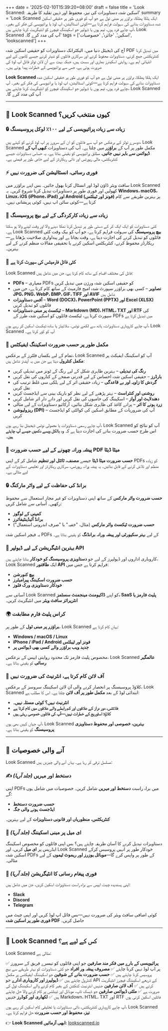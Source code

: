 +++
date = '2025-02-10T15:39:20+08:00'
draft = false
title = 'Look Scanned: اسکین شدہ دستاویزات کی تیز، محفوظ اور ذہین تقلید کا طریقہ'
summary = 'Look Scanned ایک ہلکا پھلکا، براؤزر پر مبنی ٹول ہے جو آپ کو فوری طور پر حقیقی اسکین شدہ دستاویزات بنانے کی سہولت فراہم کرتا ہے—کوئی انسٹالیشن، اپ لوڈ یا پرائیویسی کی فکر کے بغیر۔ آپ چاہے فرد ہوں، ٹیم ہوں یا ڈیولپر جو اسکیننگ فیچرز کو انٹیگریٹ کرنا چاہتے ہیں، Look Scanned آپ کی مدد کرے گا۔'
tags = ['اسکین', 'جائزہ', 'خصوصیات', 'lookscanned']
+++

آج کی ڈیجیٹل دنیا میں، الیکٹرانک دستاویزات کو حقیقی اسکین شدہ PDF میں تبدیل کرنا کنٹریکٹس جمع کرنے، دستاویزات محفوظ کرنے اور سرکاری فائلوں کو شیئر کرنے جیسے کاموں کے لیے انتہائی اہم ہے۔ روایتی اسکینرز بھاری اور سست ہیں، جبکہ بہت سے آن لائن ٹولز فائل اپ لوڈ کی ضرورت ہوتی ہے، جس سے پرائیویسی کے خطرات پیدا ہوتے ہیں۔

**Look Scanned** ایک ہلکا پھلکا، براؤزر پر مبنی ٹول ہے جو آپ کو فوری طور پر حقیقی اسکین شدہ دستاویزات بنانے کی سہولت فراہم کرتا ہے—کوئی انسٹالیشن، اپ لوڈ یا پرائیویسی کی فکر کے بغیر۔ آپ چاہے فرد ہوں، ٹیم ہوں یا ڈیولپر جو اسکیننگ فیچرز کو انٹیگریٹ کرنا چاہتے ہیں، Look Scanned آپ کی مدد کرے گا۔

---

## 🚀 Look Scanned کیوں منتخب کریں؟

### 🔒 زیادہ سے زیادہ پرائیویسی کے لیے ١٠٠٪ لوکل پروسیسنگ
دوسرے ٹولز کے برعکس جو آپ سے فائلوں کو ان کے سرورز پر اپ لوڈ کرنے کو کہتے ہیں، Look Scanned مکمل طور پر آپ کے **براؤزر** میں چلتا ہے۔ آپ کی دستاویزات **کبھی آپ کے ڈیوائس سے باہر نہیں جاتیں**، مطلق پرائیویسی کو یقینی بناتا ہے۔ یہ حساس دستاویزات جیسے کنٹریکٹس، مالی رپورٹس اور ذاتی ریکارڈز کے لیے خاص طور پر قیمتی ہے۔

### ⚡ فوری رسائی، انسٹالیشن کی ضرورت نہیں
سافٹ ویئر ڈاؤن لوڈ اور انسٹال کرنا بھول جائیں۔ بس اپنے براؤزر میں Look Scanned کھولیں اور فوری طور پر دستاویزات تبدیل کرنا شروع کریں۔ یہ **Windows، macOS، Linux، iOS (iPhone، iPad) اور Android (فونز اور ٹیبلٹس)** پر بہترین طریقے سے کام کرتا ہے—کوئی سائن اپ نہیں، کوئی پریشانی نہیں۔

### 📂 زیادہ سے زیادہ کارکردگی کے لیے بیچ پروسیسنگ
کئی دستاویزات کو ایک ایک کر کے دستی طور پر تبدیل کرنا تھکا دینے والا اور وقت لینے والا ہو سکتا ہے۔ Look Scanned **بیچ پروسیسنگ** کی سہولت فراہم کرتا ہے، جو آپ کو بیک وقت کئی فائلوں کو تبدیل کرنے کی اجازت دیتا ہے، وقت بچاتا ہے اور پیداواری صلاحیت بڑھاتا ہے—ریکارڈز محفوظ کرنے، کنٹریکٹس اسکین کرنے یا تحقیقی مقالات منظم کرنے کے لیے بہترین۔

### 📄 کئی فائل فارمیٹس کی سپورٹ کرتا ہے
Look Scanned فائل کی مختلف اقسام کے ساتھ کام کرتا ہے، جن میں شامل ہیں:
- **PDFs** – معیاری PDFs کو حقیقی اسکین شدہ ورژن میں تبدیل کریں
- **تصاویر** – کسی بھی براؤزر سپورٹ شدہ امیج فارمیٹ کے ساتھ کام کرتا ہے، جن میں **JPG، PNG، WebP، BMP، GIF، TIFF اور AVIF** شامل ہیں
- **آفس دستاویزات** – **Word (DOCX)، PowerPoint (PPTX) اور Excel (XLSX)** فائلوں کو تبدیل کریں
- **ٹیکسٹ پر مبنی دستاویزات** – **Markdown (MD)، HTML، TXT اور RTF** کی سپورٹ کرتا ہے، ٹیکسٹ فائلوں کو اسکین شدہ طرز کے PDFs میں تبدیل کرتا ہے

آپ چاہے کاروباری دستاویزات، ہاتھ سے لکھے نوٹس، سلائیڈز یا سادہ ٹیکسٹ اسکین کر رہے ہوں، Look Scanned آپ کو کور کرتا ہے۔

### 🎨 مکمل طور پر حسب ضرورت اسکیننگ ایفیکٹس
تمام کے لیے یکساں فلٹرز کے برعکس، Look Scanned آپ کو اسکیننگ ایفیکٹ پر **مکمل کنٹرول** دیتا ہے جن میں یہ آپشنز شامل ہیں:
- **رنگ کی تبدیلی** – بہترین ظاہری شکل کے لیے رنگ کے ٹونز میں تبدیلی کریں
- **بارڈرز** – حقیقی اسکین شدہ احساس کے لیے قدرتی صفحے کے کناروں کی نقل کریں
- **گردش کا زاویہ اور بے قاعدگی** – زیادہ حقیقی اثر کے لیے ہلکی سی غلط ترتیب کی نقل کریں
- **روشنی اور کنٹراسٹ** – بہتر پڑھنے کے لیے نظر کو باریک بینی سے ایڈجسٹ کریں
- **دھندلاہٹ اور آواز** – اسکیننگ کی خامیوں کی نقل کریں اور دانے دار اثر شامل کریں
- **زرد ہونے کا اثر** – پرانے کاغذ کی ظاہری شکل بنائیں، آرکائیو دستاویزات کے لیے مثالی
- **ریزولیوشن (DPI)** – آپ کی ضروریات کے مطابق اسکین کی کوالٹی کو ایڈجسٹ کریں

آپ چاہے رسمی دستاویزات یا معمولی نوٹس ڈیجیٹل بنا رہے ہوں، Look Scanned آپ کو نتائج کو اس طرح حسب ضرورت بنانے کی اجازت دیتا ہے کہ وہ **بالکل ویسے دکھیں جیسے آپ چاہتے ہیں**۔

### 📝 پیشہ ورانہ چھونے کے لیے حسب ضرورت PDF میٹا ڈیٹا
**حسب ضرورت میٹا ڈیٹا** جیسے **مصنف، ٹائٹل اور تنظیم** شامل کر کے اپنی PDFs کو زیادہ منظم اور تلاش کرنے کے قابل بنائیں۔ یہ پیشہ ورانہ رپورٹس، سرکاری ریکارڈز اور تعلیمی دستاویزات کے لیے مثالی ہے۔

### 🔒 برانڈ کی حفاظت کے لیے واٹر مارکنگ
**حسب ضرورت واٹر مارکس** کے ساتھ اپنی دستاویزات کو غیر مجاز استعمال سے محفوظ رکھیں۔ آسانی سے شامل کریں:
- **کمپنی کے لوگوز**
- **برانڈ آئیڈینٹیفائرز**
- **حسب ضرورت ٹیکسٹ واٹر مارکس** (مثال، "خفیہ" یا "صرف اندرونی استعمال")

یہ فیچر اسکین شدہ PDFs کے لیے **بہتر سکیورٹی اور پیشہ ورانہ برانڈنگ** کو یقینی بناتا ہے۔

### 🔗 بہترین انٹیگریشن کے لیے ڈیولپر API
کاروباری اداروں اور ڈیولپرز کے لیے جو **دستاویزی پروسیسنگ کو خودکار** بنانا چاہتے ہیں، Look Scanned ایک **طاقتور API** فراہم کرتا ہے جس میں:
- **بیچ کنورشن**
- **حسب ضرورت اسکیننگ پیرامیٹرز**
- **خودکار دستاویزی ورک فلوز**

آسانی سے Look Scanned کو اپنے **ڈاکیومنٹ مینجمنٹ سسٹمز، SaaS پلیٹ فارمز یا انٹرپرائز سافٹ ویئر** میں انٹیگریٹ کریں۔

### 🌍 کراس پلیٹ فارم مطابقت
**براؤزر پر مبنی ٹول** کے طور پر، Look Scanned یہاں کام کرتا ہے:
- **Windows / macOS / Linux**
- **iPhone / iPad / Android فونز اور ٹیبلٹس**
- **جدید ویب براؤزر والے کسی بھی ڈیوائس پر**

مخصوص پلیٹ فارمز تک محدود روایتی ایپس کے برعکس، Look Scanned **عالمگیر رسائی** کو یقینی بناتا ہے۔

### 🚀 آف لائن کام کرتا ہے، انٹرنیٹ کی ضرورت نہیں
کلاؤڈ پروسیسنگ پر انحصار کرنے والی آن لائن اسکیننگ سروسز کے برعکس، Look Scanned ابتدائی لوڈ کے بعد **مکمل طور پر آف لائن** چلتا ہے۔ اس کا مطلب ہے:
- **انٹرنیٹ نہیں؟ کوئی مسئلہ نہیں۔**
- **فلائٹس، دور دراز کے علاقوں اور کم رابطے والے علاقوں میں کام کرتا ہے**
- **کلاؤڈ اسٹوریج کے خطرات نہیں—آپ کی فائلوں خصوصی رہتی ہیں**

آپ جہاں کہیں بھی ہوں، Look Scanned **بہترین، خصوصی اور محفوظ دستاویزی پروسیسنگ** کو یقینی بناتا ہے۔

---

## 📢 آنے والی خصوصیات

Look Scanned مسلسل ترقی کر رہا ہے۔ یہاں آنے والی چیزیں ہیں:

### ✍ دستخط اور مہریں *(جلد آرہا)*
اپنی PDFs میں براہ راست **دستخط اور مہریں** شامل کریں۔ خصوصیات میں شامل ہوں گے:
- **حسب ضرورت دستخط**
- **ایڈجسٹ ہونے والی جگہ**

**کنٹریکٹس، منظوریاں اور قانونی دستاویزات** کے لیے بہترین۔

### 📧 ای میل پر مبنی اسکیننگ *(جلد آرہا)*
دستاویزات تبدیل کرنے کا آسان طریقہ چاہتے ہیں؟ بس اپنی فائلوں کو مخصوص اسکیننگ ایڈریس پر **ای میل** کریں، اور Look Scanned خودکار طور پر انہیں پروسیس کرکے اسکین شدہ PDFs کے طور پر واپس کرے گا—**موبائل یوزرز اور ریموٹ ٹیموں** کے لیے مثالی۔

### 💬 فوری پیغام رسانی کا انٹیگریشن *(جلد آرہا)*
اپنی پسندیدہ چیٹ ایپس سے براہ راست دستاویزات اسکین کریں، جن میں شامل ہیں:
- **Slack**
- **Discord**
- **Telegram**

کوئی اضافی سافٹ ویئر کی ضرورت نہیں—بس فائل اپ لوڈ کریں اور اپنی چیٹ میں **فوری طور پر اسکین شدہ PDF** حاصل کریں۔

---

## 🎯 Look Scanned کس کے لیے ہے؟
Look Scanned مثالی ہے:

✅ **پرائیویسی کے بارے میں فکر مند صارفین** جو اپنی فائلوں کو تیسرے فریق کے سرورز پر اپ لوڈ نہیں کرنا چاہتے
✅ **مصروف پیشہ ور افراد** جو کئی دستاویزات کو بہتر طریقے سے بیچ پروسیس کرنا چاہتے ہیں
✅ **حسب ضرورت بنانے کے شوقین** جو اسکیننگ ایفیکٹس پر مکمل کنٹرول چاہتے ہیں
✅ **ڈیولپرز اور کاروباری ادارے** جو API کے ذریعے اسکیننگ فیچرز انٹیگریٹ کرتے ہیں
✅ **آف لائن صارفین** جنہیں انٹرنیٹ کنکشن کے بغیر کام کرنے والے اسکیننگ ٹول کی ضرورت ہے
✅ **ملٹی ڈیوائس صارفین** جو ڈیسک ٹاپ، موبائل اور ٹیبلٹس پر کام کرنے والا حل چاہتے ہیں
✅ **لکھاری اور کوڈرز** جنہیں Markdown، HTML، TXT اور RTF فائلیں اسکین کرنی ہوں

آپ چاہے کاروباری کنٹریکٹس، ذاتی دستاویزات یا تخلیقی کام اسکین کر رہے ہوں، Look Scanned **تیز، محفوظ اور حسب ضرورت** حل فراہم کرتا ہے۔

👉 **Look Scanned ابھی آزمائیں:** [lookscanned.io](https://lookscanned.io)